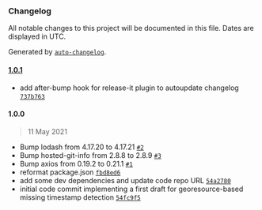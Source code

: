 ### Changelog

All notable changes to this project will be documented in this file. Dates are displayed in UTC.

Generated by [`auto-changelog`](https://github.com/CookPete/auto-changelog).

#### [1.0.1](https://github.com/KomMonitor/processing-scheduler/compare/1.0.0...1.0.1)

- add after-bump hook for release-it plugin to autoupdate changelog [`737b763`](https://github.com/KomMonitor/processing-scheduler/commit/737b763304a69dba7a6fe6eb049ba735a0d43987)

#### 1.0.0

> 11 May 2021

- Bump lodash from 4.17.20 to 4.17.21 [`#2`](https://github.com/KomMonitor/processing-scheduler/pull/2)
- Bump hosted-git-info from 2.8.8 to 2.8.9 [`#3`](https://github.com/KomMonitor/processing-scheduler/pull/3)
- Bump axios from 0.19.2 to 0.21.1 [`#1`](https://github.com/KomMonitor/processing-scheduler/pull/1)
- reformat package.json [`fbd8ed6`](https://github.com/KomMonitor/processing-scheduler/commit/fbd8ed62ef2aad936a2d9435e6890ffdec545b53)
- add some dev dependencies and update code repo URL [`54a2780`](https://github.com/KomMonitor/processing-scheduler/commit/54a27801c74a3338281b1b2b7e883b0c68d50c3f)
- initial code commit implementing a first draft for georesource-based missing timestamp detection [`54fc9f5`](https://github.com/KomMonitor/processing-scheduler/commit/54fc9f55a9fd7d3a30c319a803d0b871eb028566)
